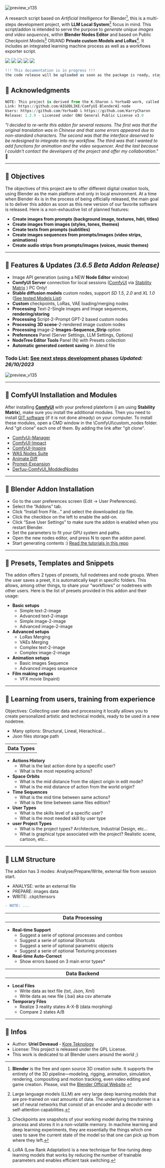 <img alt="preview_v135" src="/media/header_addon.png">

A research script based on *Artificial Intelligence* for Blender[^1], this is a multi-steps development project, with **LLM Local System**[^2] focus in mind. This script/addon is intended to serve the purpose to *generate unique images and video sequences*, within **Blender Nodes Editor** and based on Public Checkpoint Models[^3] OR/AND **Private custom Models and LoRas**[^4]. It includes an integrated learning machine process as well as a workflows exporter script.

<img src="https://img.shields.io/badge/Windows-11-purple" /> <img src="https://img.shields.io/badge/Blender-3.6.5/4-c11b3f" /> <img src="https://img.shields.io/badge/Python-3.10-blue" /> <img src="https://img.shields.io/badge/Addon-3.6.5-yellow" /> <img src="https://img.shields.io/badge/CAN-X.1567D-943585" />

```diff
!!! This documentation is in progress !!!
the code release will be uploaded as soon as the package is ready, stay tuned...
```

## :radio_button: Acknowledgments

```py
NOTE: This project is derived from the K.Sharon & Yorha4D work, called "ComfyUI-BlenderAI-node".
Link: https://github.com/AIGODLIKE/ComfyUI-BlenderAI-node
Users: https://github.com/Yorha4D & https://github.com/KarryCharon
Release: 1.2.9 - Licensed under GNU General Public License v3.0
```

*"I decided to re-write this addon for several reasons. The first was that the original translation was in Chinese and that some errors appeared due to non-standard characters. The second was that the interface deserved to be redesigned to integrate into my workflow. The third was that I wanted to add functions for animation and the video sequencer. And the last because I couldn't contact the developers of the project and offer my collaboration."* :raising_hand:

---

## :radio_button: Objectives

The objectives of this project are to offer different digital creation tools, using Blender as the main platform and only in local environment. At a time when Blender 4x is in the process of being officially released, the main goal is to deliver this addon as soon as this new version of our favorite software is released. Here is a non-exhaustive list of planned features:

- **Create images from prompts (background image, textures, hdri, titles)**
- **Create images from images (styles, tones, themes)**
- **Create texts from prompts (subtitles)**
- **Create images sequences from prompts/images (video strips, animations)**
- **Create audio strips from prompts/images (voices, music themes)**

---

## :radio_button: Features & Updates *(3.6.5 Beta Addon Release)*

- Image API generation (using a NEW **Node Editor** window)
- **ComfyUI Server** connection for local sessions ([ComfyUI](https://github.com/comfyanonymous/ComfyUI) via [Stability Matrix](https://github.com/LykosAI/StabilityMatrix) ) PC Only!
- **Stable diffusion models** custom nodes, support *SD 1.5*, *2.0* and *XL 1.0* ([See tested Models List](TESTED_MODELS.md))
- **Custom** checkpoints, LoRas, VAE loading/merging nodes
- **Processing** Text-2-Single images and Image sequences, **rendering/storing**
- **Processing** Script-2-Prompt GPT-2 based custom nodes
- **Processing** **3D scene**-2-rendered image custom nodes
- **Processing** image-2-**Images-Sequence_Strip** option
- **Preferences** Panel (Server Settings, LLM Settings, Options)
- **NodeTree Editor Tools** Panel (N) with Presets collection
- **Automatic generated content saving** in .blend file

### Todo List: [See next steps development phases](TODO_LIST.md) *Updated: 26/10/2023*



<img alt="preview_v135" src="/media/addon_preview_v125.png">

---

## :radio_button: ComfyUI Installation and Modules

After installing [**ComfyUI**](https://github.com/comfyanonymous/ComfyUI) with your prefered plateform (i am using **Stability Matrix**), make sure you install the additional modules. Then you need to install [GIT software](https://git-scm.com/) (if it is not done already) on your computer. To install these modules, open a CMD window in the \ComfyUI\custom_nodes folder. And "git clone" each one of them. By adding the link after "git clone".

- [ComfyUi-Manager](https://github.com/ltdrdata/ComfyUI-Manager)
- [ComfyUI-Impact](https://github.com/ltdrdata/ComfyUI-Impact-Pack)
- [ComfyUI-Inspire](https://github.com/ltdrdata/ComfyUI-Inspire-Pack)
- [WAS Nodes Suite](https://github.com/WASasquatch/was-node-suite-comfyui)
- [Animate Diff](https://github.com/ArtVentureX/comfyui-animatediff)
- [Prompt-Expansion](https://github.com/meap158/ComfyUI-Prompt-Expansion)
- [Derfuu-ComfyUI_ModdedNodes](https://github.com/Derfuu/Derfuu_ComfyUI_ModdedNodes)

---

## :radio_button: Blender Addon Installation

- Go to the user preferences screen (Edit -> User Preferences).
- Select the “Addons” tab.
- Click “Install from File…” and select the downloaded zip file.
- Click the checkbox on the left to enable the add-on.
- Click “Save User Settings” to make sure the addon is enabled when you restart Blender.
- Set the parameters to fit your GPU system and paths.
- Open the new nodes editor, and press N to open the addon panel.
- Start generating contents :) [Read the tutorials in this repo](TUTORIALS.md)

---

## :radio_button: Presets, Templates and Snippets

The addon offers 2 types of presets, full nodetrees and node groups. When the user saves a preet, it is automatically kept in specific folders. This allows, among other things, to share your “workflows” or nodetrees with other users. Here is the list of presets provided in this addon and their usage:

- **Basic setups**
  - Simple text-2-image
  - Advanced text-2-image
  - Simple image-2-image
  - Advanced image-2-image
- **Advanced setups**
  - LoRas Merging
  - VAEs Merging
  - Complex text-2-image
  - Complex image-2-image
- **Animation setups**
  - Basic images Sequence
  - Advanced images sequence
- **Film making setups**
  - VFX movie (Inpaint)

---

## :radio_button: Learning from users, training from experience

Objectives: Collecting user data and processing it locally allows you to create personalized artistic and technical models, ready to be used in a new nodetree.
- Many options: Structural, Lineal, Hierachical...
- Json files storage path


<table>
<tr>
<th align="center", width="100%">Data Types</th>
</tr>
</table>

<ul>
      <li><b>Actions History</b>
        <ul>
          <li>What is the last action done by a specific user?</li>
          <li>What is the most repeating actions?</li>
        </ul>
      </li>
      <li><b>Space Orbits</b>
        <ul>
          <li>What is the mid distance from the object origin in edit mode?</li>
          <li>What is the mid distance of action from the world origin?</li>
        </ul>
      </li>
      <li><b>Time Sequences</b>
        <ul>
          <li>What is the mid time between same actions?</li>
          <li>What is the time between same files edition?</li>
        </ul>
  </li>
      <li><b>User Types</b>
        <ul>
          <li>What is the skills level of a specific user?</li>
          <li>What is the most needed skill by user type</li>
        </ul>
      </li>
       <li><b>user Project Types</b>
        <ul>
          <li>What is the project types? Architecture, Industrial Design, etc...</li>
          <li>What is graphical type associated with the project? Realistic scene, cartoon, etc...</li>
        </ul>
      </li>
</ul>

---

## :radio_button: LLM Structure

The addon has 3 modes: Analyse/Prepare/Write, external file from session start.

- ANALYSE: write an external file
- PREPARE: images data
- WRITE: .ckpt/tensors

```diff
- NOTE: ...
```


<table>
<tr>
<th align="center", width="880">Data Processing</th>
</tr>
</table>

<ul>
      <li><b>Real-time Support</b>
        <ul>
          <li>Suggest a serie of optional processes and combos</li>
          <li>Suggest a serie of optional Shortcuts</li>
          <li>Suggest a serie of optional parametric objects</li>
          <li>Suggest a serie of optional Texturing processes</li>
        </ul>
      </li>
      <li><b>Real-time Auto-Correct</b>
        <ul>
          <li>Show errors based on 3 main error types*</li>
        </ul>
      </li>
</ul>

<table>
<tr>
<th align="center", width="880">Data Backend</th>
</tr>
</table>

<ul>
      <li><b>Local Files</b>
        <ul>
          <li>Write data as text file (txt, Json, Xml)</li>
          <li>Write data as new file (.bai) aka csv alternate</li>
        </ul>
      </li>
  <li><b>Temporary Files</b>
        <ul>
          <li>Realize 3 reality states A-X-B (data morphing)</li>
          <li>Compare 2 states A/B</li>
        </ul>
      </li>
</ul>

---

## :radio_button: Infos

* Author: **Uriel Deveaud** - [Kore Teknology](https://github.com/KoreTeknology) 
* License: This project is released under the GPL License.
* This work is dedicated to all Blender users around the world ;)

[^1]: **Blender** is the free and open source 3D creation suite. It supports the entirety of the 3D pipeline—modeling, rigging, animation, simulation, rendering, compositing and motion tracking, even video editing and game creation. Please, visit the [Blender Official Website](https://www.blender.org/).

[^2]: Large language models (LLM) are very large deep learning models that are pre-trained on vast amounts of data. The underlying transformer is a set of neural networks that consist of an encoder and a decoder with self-attention capabilities.

[^3]: Checkpoints are snapshots of your working model during the training process and stores it in a non-volatile memory. In machine learning and deep learning experiments, they are essentially the things which one uses to save the current state of the model so that one can pick up from where they left.

[^4]: LoRA (Low Rank Adaptation) is a new technique for fine-tuning deep learning models that works by reducing the number of trainable parameters and enables efficient task switching.
